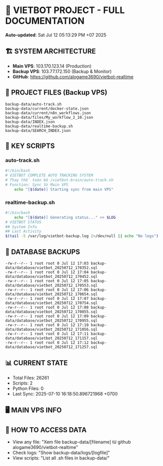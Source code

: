 # 🤖 VIETBOT PROJECT - FULL DOCUMENTATION
**Auto-updated**: Sat Jul 12 05:13:29 PM +07 2025

## 🏗️ SYSTEM ARCHITECTURE
- **Main VPS**: 103.170.123.14 (Production)
- **Backup VPS**: 103.77.172.150 (Backup & Monitor)
- **GitHub**: https://github.com/alogame3690/vietbot-realtime

## 📁 PROJECT FILES (Backup VPS)
```
backup-data/auto-track.sh
backup-data/current/docker-state.json
backup-data/current/n8n_workflows.json
backup-data/files/My_workflow_2_10.json
backup-data/INDEX.json
backup-data/realtime-backup.sh
backup-data/SEARCH_INDEX.json
```

## 🔧 KEY SCRIPTS
### auto-track.sh
```bash
#!/bin/bash
# VIETBOT COMPLETE AUTO TRACKING SYSTEM
# Thay thế toàn bộ /vietbot-brain/auto-track.sh
# Function: Sync từ Main VPS
    echo "[$(date)] Starting sync from main VPS"
```
### realtime-backup.sh
```bash
#!/bin/bash
    echo "[$(date)] Generating status..." >> $LOG
# VIETBOT STATUS
## System Info
## Last Activity
$(tail -5 /var/log/vietbot-backup.log 2>/dev/null || echo "No logs")
```

## 💾 DATABASE BACKUPS
```
-rw-r--r-- 1 root root 0 Jul 12 17:03 backup-data/database/vietbot_20250712_170352.sql
-rw-r--r-- 1 root root 0 Jul 12 17:04 backup-data/database/vietbot_20250712_170452.sql
-rw-r--r-- 1 root root 0 Jul 12 17:05 backup-data/database/vietbot_20250712_170553.sql
-rw-r--r-- 1 root root 0 Jul 12 17:06 backup-data/database/vietbot_20250712_170654.sql
-rw-r--r-- 1 root root 0 Jul 12 17:07 backup-data/database/vietbot_20250712_170754.sql
-rw-r--r-- 1 root root 0 Jul 12 17:08 backup-data/database/vietbot_20250712_170855.sql
-rw-r--r-- 1 root root 0 Jul 12 17:09 backup-data/database/vietbot_20250712_170955.sql
-rw-r--r-- 1 root root 0 Jul 12 17:10 backup-data/database/vietbot_20250712_171056.sql
-rw-r--r-- 1 root root 0 Jul 12 17:11 backup-data/database/vietbot_20250712_171157.sql
-rw-r--r-- 1 root root 0 Jul 12 17:12 backup-data/database/vietbot_20250712_171257.sql
```

## 📊 CURRENT STATE
- Total Files: 26261
- Scripts: 2
- Python Files: 0
- Last Sync: 2025-07-10 16:18:50.896721968 +0700

## 🖥️ MAIN VPS INFO


## 🚨 HOW TO ACCESS DATA
- View any file: "Xem file backup-data/[filename] từ github alogame3690/vietbot-realtime"
- Check logs: "Show backup-data/logs/[logfile]"
- View scripts: "List all .sh files in backup-data/"
